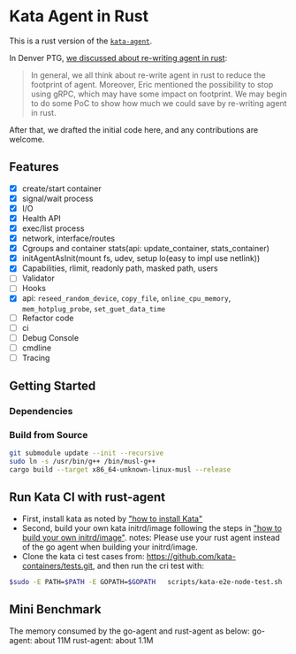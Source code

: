 # Kata Agent in Rust

This is a rust version of the [`kata-agent`](https://github.com/kata-containers/kata-agent).

In Denver PTG, [we discussed about re-writing agent in rust](https://etherpad.openstack.org/p/katacontainers-2019-ptg-denver-agenda):

> In general, we all think about re-write agent in rust to reduce the footprint of agent. Moreover, Eric mentioned the possibility to stop using gRPC, which may have some impact on footprint. We may begin to do some PoC to show how much we could save by re-writing agent in rust.

After that, we drafted the initial code here, and any contributions are welcome.

## Features

- [x] create/start container
- [x] signal/wait process
- [x] I/O
- [x] Health API
- [x] exec/list process
- [x] network, interface/routes
- [x] Cgroups and container stats(api: update\_container, stats\_container)
- [x] initAgentAsInit(mount fs, udev, setup lo(easy to impl use netlink))
- [x] Capabilities, rlimit, readonly path, masked path, users
- [ ] Validator
- [ ] Hooks
- [x] api: `reseed_random_device`, `copy_file`, `online_cpu_memory`, `mem_hotplug_probe`, `set_guet_data_time`
- [ ] Refactor code
- [ ] ci
- [ ] Debug Console
- [ ] cmdline
- [ ] Tracing

## Getting Started

### Dependencies

### Build from Source

```bash
git submodule update --init --recursive  
sudo ln -s /usr/bin/g++ /bin/musl-g++  
cargo build --target x86_64-unknown-linux-musl --release
```

## Run Kata CI with rust-agent
   * First, install kata as noted by ["how to install Kata"](https://github.com/kata-containers/documentation/blob/master/install/README.md)
   * Second, build your own kata initrd/image following the steps in ["how to build your own initrd/image"](https://github.com/kata-containers/documentation/blob/master/Developer-Guide.md#create-and-install-rootfs-and-initrd-image).
notes: Please use your rust agent instead of the go agent when building your initrd/image.
   * Clone the kata ci test cases from: https://github.com/kata-containers/tests.git, and then run the cri test with: 
````bash
$sudo -E PATH=$PATH -E GOPATH=$GOPATH   scripts/kata-e2e-node-test.sh
````

## Mini Benchmark
The memory consumed by the go-agent and rust-agent as below:
go-agent: about 11M
rust-agent: about 1.1M
